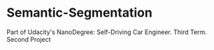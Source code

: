 # Semantic-Segmentation
Part of Udacity's NanoDegree: Self-Driving Car Engineer. Third Term. Second Project

[]()
